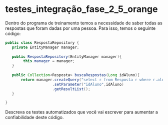 # testes_integração_fase_2_5_orange
Dentro do programa de treinamento temos a necessidade de saber todas as respostas que foram dadas por uma pessoa. Para isso, temos o seguinte código:

```java
public class RespostaRepository {
   private EntityManager manager;
   
   public RespostaRepository(EntityManager manager){
        this.manager = manager;
   }
   
   public Collection<Resposta> buscaRespostas(Long idAluno){
       return manager.createQuery("select r from Resposta r where r.aluno.id =    :idAluno",Resposta.class)
                     .setParameter("idAluno",idAluno)
                     .getResultList();
   }

}
```

Descreva os testes automatizados que você vai escrever para aumentar a confiabilidade deste código.